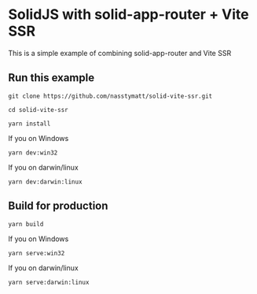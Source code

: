 # SolidJS with solid-app-router + Vite SSR

This is a simple example of combining solid-app-router and Vite SSR

## Run this example

`git clone https://github.com/nasstymatt/solid-vite-ssr.git`

`cd solid-vite-ssr`

`yarn install`

If you on Windows

`yarn dev:win32`

If you on darwin/linux

`yarn dev:darwin:linux`

## Build for production

`yarn build`

If you on Windows

`yarn serve:win32`

If you on darwin/linux

`yarn serve:darwin:linux`

